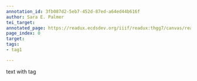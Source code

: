 ```yaml
---
annotation_id: 3fb087d2-5eb7-452d-87ed-a64ed44b616f
author: Sara E. Palmer
tei_target: 
annotated_page: https://readux.ecdsdev.org/iiif/readux:thgg7/canvas/readux:thgg7_00000001.jp2
page_index: 0
target: 
tags:
- tag1

---
```

<p>text with tag</p>